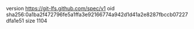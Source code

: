 version https://git-lfs.github.com/spec/v1
oid sha256:0a1ba2f472796fe5a1ffa3e92166774a942d1d41a2e8287fbccb07227dfa1e51
size 1104
